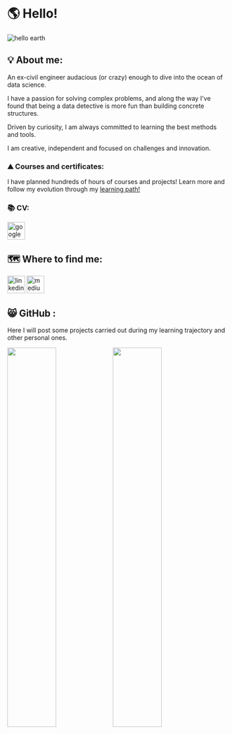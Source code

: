 # 🌎 Hello!

![hello earth](https://user-images.githubusercontent.com/88410096/184493412-9aafb25f-3c24-40b1-a648-a42edce47703.PNG)

## 💡 About me:

An ex-civil engineer audacious (or crazy) enough to dive into the ocean of data science.

I have a passion for solving complex problems, and along the way I've found that being a data detective is more fun than building concrete structures.

Driven by curiosity, I am always committed to learning the best methods and tools.

I am creative, independent and focused on challenges and innovation.

### ⛰️ Courses and certificates:
I have planned hundreds of hours of courses and projects! Learn more and follow my evolution through my [learning path!](https://metal-sky-14c.notion.site/a5715cebaa884b1cbaf941bc3139eceb?v=349cbe48465c4fe0ab6db11814451e45)

### 📚 CV:
[<img src='https://cdn.jsdelivr.net/npm/simple-icons@3.0.1/icons/googledrive.svg' alt='googledrive' height='40'>](https://drive.google.com/file/d/10jViJh_cdb2uDhL1OF8BiTGMEngrtkIh/view?usp=drive_link)

## 🗺️ Where to find me:

[<img src='https://cdn.jsdelivr.net/npm/simple-icons@3.0.1/icons/linkedin.svg' alt='linkedin' height='40'>](https://www.linkedin.com/in/rodrigonascimentofernandes//)
[<img src='https://cdn.jsdelivr.net/npm/simple-icons@3.0.1/icons/medium.svg' alt='medium' height='40'>](https://medium.com/@rodrigonascimentofernandes)

## 😸 GitHub :
Here I will post some projects carried out during my learning trajectory and other personal ones.

<img align="left" width="47%" src="https://github-readme-stats.vercel.app/api?username=digonfernan&show_icons=true&theme=darcula" />
<img align="left" width="47%" src="https://github-readme-stats.vercel.app/api/top-langs/?username=digonfernan&layout=compact" />
